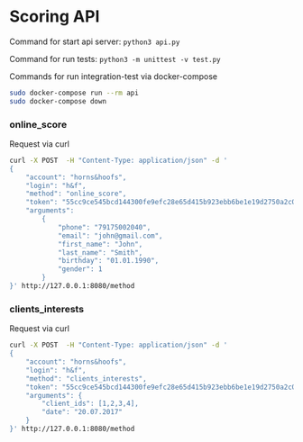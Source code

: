 # Scoring API

Command for start api server: `python3 api.py`

Command for run tests: `python3 -m unittest -v test.py`

Commands for run integration-test via docker-compose
```bash
sudo docker-compose run --rm api
sudo docker-compose down
```

### online_score
Request via curl
```bash
curl -X POST  -H "Content-Type: application/json" -d '
{
    "account": "horns&hoofs",
    "login": "h&f",
    "method": "online_score",
    "token": "55cc9ce545bcd144300fe9efc28e65d415b923ebb6be1e19d2750a2c03e80dd209a27954dca045e5bb12418e7d89b6d718a9e35af34e14e1d5bcd5a08f21fc95",
    "arguments":
        {
            "phone": "79175002040",
            "email": "john@gmail.com",
            "first_name": "John",
            "last_name": "Smith",
            "birthday": "01.01.1990",
            "gender": 1
        }
}' http://127.0.0.1:8080/method
```

### clients_interests
Request via curl
```bash
curl -X POST  -H "Content-Type: application/json" -d '
{
    "account": "horns&hoofs",
    "login": "h&f",
    "method": "clients_interests",
    "token": "55cc9ce545bcd144300fe9efc28e65d415b923ebb6be1e19d2750a2c03e80dd209a27954dca045e5bb12418e7d89b6d718a9e35af34e14e1d5bcd5a08f21fc95",
    "arguments": {
        "client_ids": [1,2,3,4],
        "date": "20.07.2017"
    }
}' http://127.0.0.1:8080/method
```


